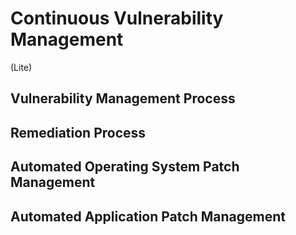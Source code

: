 # Continuous Vulnerability Management
(Lite)
## Vulnerability Management Process

## Remediation Process

## Automated Operating System Patch Management

## Automated Application Patch Management

